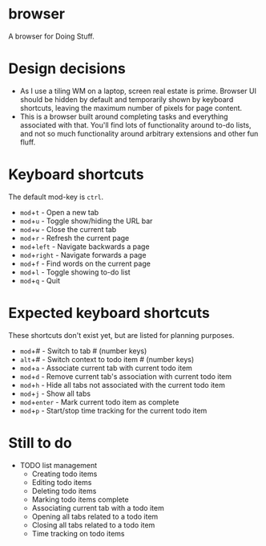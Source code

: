 # browser

A browser for Doing Stuff.

# Design decisions

* As I use a tiling WM on a laptop, screen real estate is prime. Browser UI should be hidden by default and temporarily shown by keyboard shortcuts, leaving the maximum number of pixels for page content.
* This is a browser built around completing tasks and everything associated with that. You'll find lots of functionality around to-do lists, and not so much functionality around arbitrary extensions and other fun fluff.

# Keyboard shortcuts

The default mod-key is `ctrl`.

* `mod`+`t` - Open a new tab
* `mod`+`u` - Toggle show/hiding the URL bar
* `mod`+`w` - Close the current tab
* `mod`+`r` - Refresh the current page
* `mod`+`left` - Navigate backwards a page
* `mod`+`right` - Navigate forwards a page
* `mod`+`f` - Find words on the current page
* `mod`+`l` - Toggle showing to-do list
* `mod`+`q` - Quit

# Expected keyboard shortcuts

These shortcuts don't exist yet, but are listed for planning purposes.

* `mod`+# - Switch to tab # (number keys)
* `alt`+# - Switch context to todo item # (number keys)
* `mod`+`a` - Associate current tab with current todo item
* `mod`+`d` - Remove current tab's association with current todo item
* `mod`+`h` - Hide all tabs not associated with the current todo item
* `mod`+`j` - Show all tabs
* `mod`+`enter` - Mark current todo item as complete
* `mod`+`p` - Start/stop time tracking for the current todo item

# Still to do

* TODO list management
  - Creating todo items
  - Editing todo items
  - Deleting todo items
  - Marking todo items complete
  - Associating current tab with a todo item
  - Opening all tabs related to a todo item
  - Closing all tabs related to a todo item
  - Time tracking on todo items